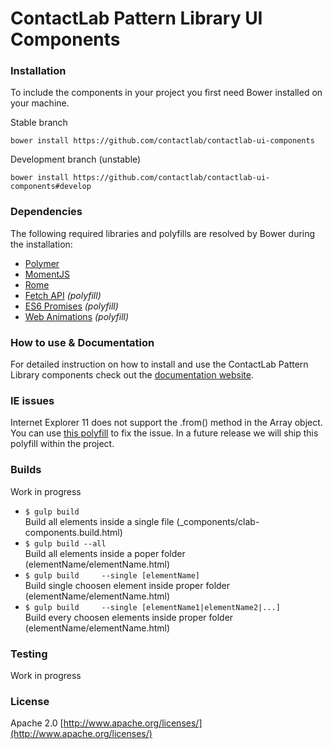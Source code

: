 # ContactLab Pattern Library UI Components

### Installation
To include the components in your project you first need Bower installed on your machine.

Stable branch

	bower install https://github.com/contactlab/contactlab-ui-components

Development branch (unstable)

	bower install https://github.com/contactlab/contactlab-ui-components#develop

### Dependencies
The following required libraries and polyfills are resolved by Bower during the installation:

- [Polymer](https://www.polymer-project.org/1.0/)
- [MomentJS](http://momentjs.com/)
- [Rome](https://bevacqua.github.io/rome/)
- [Fetch API](http://github.github.io/fetch/) *(polyfill)*
- [ES6 Promises](https://github.com/stefanpenner/es6-promise) *(polyfill)*
- [Web Animations](https://github.com/web-animations/web-animations-js) *(polyfill)*

### How to use & Documentation
For detailed instruction on how to install and use the ContactLab Pattern Library components check out the [documentation website](https://ux.contactlab.com).

### IE issues
Internet Explorer 11 does not support the .from() method in the Array object. You can use [this polyfill](https://github.com/ChilldeinEistee/Array.from) to fix the issue. In a future release we will ship this polyfill within the project.

### Builds
Work in progress

* `$ gulp build`  				
Build all elements inside a single file (\_components/clab-components.build.html)
* `$ gulp build --all` 	
Build all elements inside a poper folder (elementName/elementName.html)
* `$ gulp build 	--single [elementName]`  
Build single choosen element inside proper folder (elementName/elementName.html)
* `$ gulp build 	--single [elementName1|elementName2|...]`  
Build every choosen elements inside proper folder (elementName/elementName.html)

<!-- ### Building
* gulp build: 					creates a minified file containing all the components in the root folder.
* gulp build -s: 				vulcanize every single component separately.
* gulp build -s 'folder':		vulcanize specific component. -->

### Testing
Work in progress

### License
Apache 2.0 [http://www.apache.org/licenses/](http://www.apache.org/licenses/)
